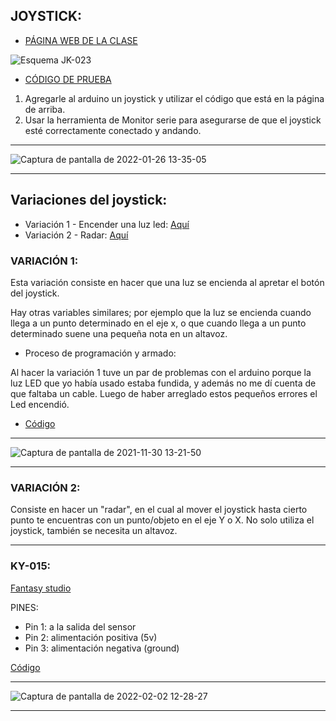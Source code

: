   ## JOYSTICK:
 
 
 - [PÁGINA WEB DE LA CLASE](https://github.com/d-prieto/arduinoCourse/blob/main/Clase_de_Joystick.md)
 
 
![Esquema JK-023](https://user-images.githubusercontent.com/90753482/152119489-864fad23-de13-49a4-929a-76bdb82104bb.jpg)

 - [CÓDIGO DE PRUEBA](https://github.com/d-prieto/arduinoCourse/blob/main/joysticktest.ino)
 
 

1) Agregarle al arduino un joystick y utilizar el código que está en la página de arriba.
2) Usar la herramienta de Monitor serie para asegurarse de que el joystick esté
correctamente conectado y andando.




------

![Captura de pantalla de 2022-01-26 13-35-05](https://user-images.githubusercontent.com/90753482/151164035-80fe0508-cb73-4640-a5c8-75af690ea7c6.png)

------


## Variaciones del joystick:
- Variación 1 - Encender una luz led: [Aquí](https://github.com/d-prieto/arduinoCourse/blob/main/Variaciones%20de%20Joystick.md)
- Variación 2 - Radar: [Aquí](https://github.com/d-prieto/arduinoCourse/blob/main/Radar%20y%20variaciones.md#proyecto-de-r%C3%A1dar-y-variaciones)

### VARIACIÓN 1:

 Esta variación consiste en hacer que una luz se encienda al apretar el botón del joystick.
 
Hay otras variables similares; por ejemplo que la luz se encienda cuando llega a un punto determinado en el eje x, o que cuando llega a un punto
determinado suene una pequeña nota en un altavoz.

- Proceso de programación y armado:

Al hacer la variación 1 tuve un par de problemas con el arduino porque la luz LED que yo había usado estaba fundida, y además no me dí 
cuenta de que faltaba un cable. Luego de haber arreglado estos pequeños errores el Led encendió.

- [Código](https://github.com/jjksimp/arduino/blob/main/joystickvariacion1.ino)

------

![Captura de pantalla de 2021-11-30 13-21-50](https://user-images.githubusercontent.com/90753482/152125033-22cc511d-546f-4975-a0db-ea31dd9572ff.png)

-----


### VARIACIÓN 2:

Consiste en hacer un "radar", en el cual al mover el joystick hasta cierto punto te encuentras con un punto/objeto en el eje Y o X. No
solo utiliza el joystick, también se necesita un altavoz.

------

### KY-015:

 [Fantasy studio](https://www.fantasystudios.es/arduino/pages/Componentes/placas/sensores/sensor_ky-015.html)

PINES:

- Pin 1: a la salida del sensor
- Pin 2: alimentación positiva (5v)
- Pin 3: alimentación negativa (ground)

[Código](https://github.com/jjksimp/arduino/blob/main/PRUEBASENSORK015.ino)

------ 

![Captura de pantalla de 2022-02-02 12-28-27](https://user-images.githubusercontent.com/90753482/152145547-2eec0b0a-bc20-4467-b786-e33358fcf23a.png)

------ 
